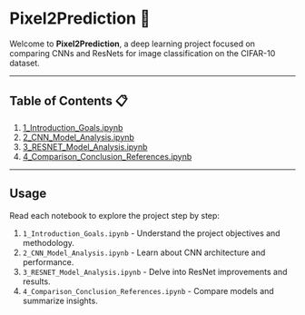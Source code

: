 # Pixel2Prediction 📸  

Welcome to **Pixel2Prediction**, a deep learning project focused on comparing CNNs and ResNets for image classification on the CIFAR-10 dataset.

---

## **Table of Contents** 📋  
1. [1_Introduction_Goals.ipynb](./1_Introduction_Goals.ipynb)  
2. [2_CNN_Model_Analysis.ipynb](./2_CNN_Model_Analysis.ipynb)  
3. [3_RESNET_Model_Analysis.ipynb](./3_RESNET_Model_Analysis.ipynb)  
4. [4_Comparison_Conclusion_References.ipynb](./4_Comparison_Conclusion_References.ipynb)

---

## **Usage**  
Read each notebook to explore the project step by step:

1. `1_Introduction_Goals.ipynb` - Understand the project objectives and methodology.  
2. `2_CNN_Model_Analysis.ipynb` - Learn about CNN architecture and performance.  
3. `3_RESNET_Model_Analysis.ipynb` - Delve into ResNet improvements and results.  
4. `4_Comparison_Conclusion_References.ipynb` - Compare models and summarize insights.


